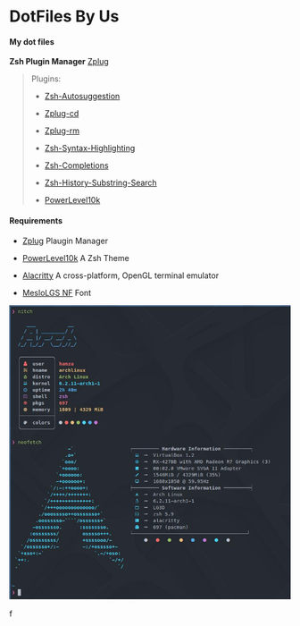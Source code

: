 # DotFiles By Us


#### My dot files

**Zsh Plugin Manager** [Zplug](https://github.com/zplug/zplug)

> Plugins:
> 
> - [Zsh-Autosuggestion](https://github.com/zsh-users/zsh-autosuggestions)
> 
> - [Zplug-cd](https://github.com/b4b4r07/zplug-cd)
> 
> - [Zplug-rm](https://github.com/b4b4r07/zplug-rm)
> 
> - [Zsh-Syntax-Highlighting](https://github.com/zsh-users/zsh-syntax-highlighting)
> 
> - [Zsh-Completions](https://github.com/zsh-users/zsh-completions)
> 
> - [Zsh-History-Substring-Search](https://github.com/zsh-users/zsh-history-substring-search)
> 
> - [PowerLevel10k](https://github.com/romkatv/powerlevel10k) 

#### Requirements

- [Zplug](https://github.com/zplug/zplug) Plaugin Manager

- [PowerLevel10k](https://github.com/romkatv/powerlevel10k) A Zsh Theme

- [Alacritty](https://github.com/alacritty/alacritty) A cross-platform, OpenGL terminal emulator

- [MesloLGS NF](https://github.com/romkatv/powerlevel10k#fonts) Font

![Screen Shot](./screenshot.jpg)

f
